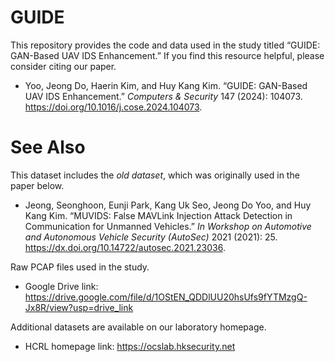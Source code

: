 # GUIDE

This repository provides the code and data used in the study titled “GUIDE: GAN-Based UAV IDS Enhancement.” If you find this resource helpful, please consider citing our paper.

- Yoo, Jeong Do, Haerin Kim, and Huy Kang Kim. “GUIDE: GAN-Based UAV IDS Enhancement.” *Computers & Security* 147 (2024): 104073. https://doi.org/10.1016/j.cose.2024.104073.


# See Also
This dataset includes the *old dataset*, which was originally used in the paper below.

- Jeong, Seonghoon, Eunji Park, Kang Uk Seo, Jeong Do Yoo, and Huy Kang Kim. “MUVIDS: False MAVLink Injection Attack Detection in Communication for Unmanned Vehicles.” *In Workshop on Automotive and Autonomous Vehicle Security (AutoSec)* 2021 (2021): 25. https://dx.doi.org/10.14722/autosec.2021.23036.


Raw PCAP files used in the study.
- Google Drive link: https://drive.google.com/file/d/1OStEN_QDDlUU20hsUfs9fYTMzgQ-Jx8R/view?usp=drive_link


Additional datasets are available on our laboratory homepage.
- HCRL homepage link: https://ocslab.hksecurity.net
